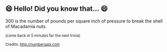 ## 😄 Hello! Did you know that... 😄
300 is the number of pounds per square inch of pressure to break the shell of Macadamia nuts.

<sup>(come back in 5 minutes for the next trivia)</sup>


<sup>Credits: http://numbersapi.com</sup>
